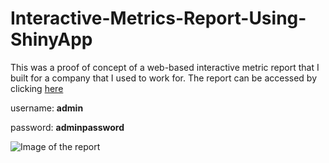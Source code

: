 # Interactive-Metrics-Report-Using-ShinyApp
This was a proof of concept of a web-based interactive metric report that I built for a company that I used to work for. The report can be accessed by clicking [here](https://kenlam.shinyapps.io/metricsreport/)

username: **admin**

password: **adminpassword**

![Image of the report](https://github.com/ckenlam/Interactive-Metrics-Report-Using-ShinyApp/blob/master/POC.jpeg?raw=true)
